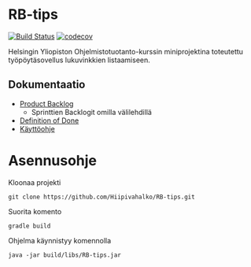 # RB-tips


[![Build Status](https://travis-ci.org/Hiipivahalko/RB-tips.svg?branch=master)](https://travis-ci.org/Hiipivahalko/RB-tips)
[![codecov](https://codecov.io/gh/Hiipivahalko/RB-tips/branch/master/graph/badge.svg)](https://codecov.io/gh/Hiipivahalko/RB-tips)

Helsingin Yliopiston Ohjelmistotuotanto-kurssin miniprojektina toteutettu 
työpöytäsovellus lukuvinkkien listaamiseen.


## Dokumentaatio
* [Product Backlog](https://docs.google.com/spreadsheets/d/1Xf0QQ6zKQXhCdvfRZoJIlTMsAP1ODY25nh3UTfKOYuY/edit?usp=sharing)
  * Sprinttien Backlogit omilla välilehdillä
* [Definition of Done](https://github.com/Hiipivahalko/RB-tips/blob/master/documentation/definition_of_done.md)
* [Käyttöohje](https://github.com/Hiipivahalko/RB-tips/blob/master/documentation/user_manual.md)


# Asennusohje

Kloonaa projekti
```
git clone https://github.com/Hiipivahalko/RB-tips.git
```

Suorita komento
```
gradle build
```

Ohjelma käynnistyy komennolla
```
java -jar build/libs/RB-tips.jar
```
